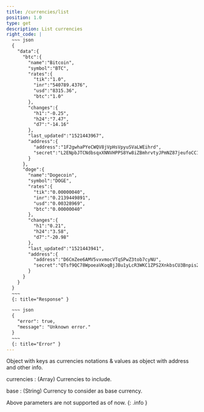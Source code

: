 ```yaml
---
title: /currencies/list 
position: 1.0
type: get
description: List currencies
right_code: |
  ~~~ json
  {
    "data":{
      "btc":{
        "name":"Bitcoin",
        "symbol":"BTC",
        "rates":{
          "tik":"1.0",
          "inr":"540789.4376",
          "usd":"8315.36",
          "btc":"1.0"
        },
        "changes":{
          "h1":"-0.25",
          "h24":"7.47",
          "d7":"-14.16"
        },
        "last_updated":"1521443967",
        "address":{
          "address":"1F2gwhaPYeCWQV8jVpHsVpyuSVaLWEihrd",
          "secret":"L2ENpbJTCNdbsqxXNNVHPPS8Yw8iZBmhrvtyJPmNZ87jeufoCC1D"
        }
      },
      "doge":{
        "name":"Dogecoin",
        "symbol":"DOGE",
        "rates":{
          "tik":"0.00000040",
          "inr":"0.2139449891",
          "usd":"0.00328969",
          "btc":"0.00000040"
        },
        "changes":{
          "h1":"0.21",
          "h24":"3.58",
          "d7":"-20.98"
        },
        "last_updated":"1521443941",
        "address":{
          "address":"D6CmZee6AMV5vxvmocVTqSPwZ3tob7cyNU",
          "secret":"QTsf9QC78WpoeaVKoqBjJBu1yLcR3WKC1ZPS2XnkbsCU3Bnpis29"
        }
      }
    }
  }
  ~~~
  {: title="Response" }

  ~~~ json
  {
    "error": true,
    "message": "Unknown error."
  }
  ~~~
  {: title="Error" }
---
```


Object with keys as currencies notations & values as object with address and other info.

currencies
: (Array) Currencies to include.

base
: (String) Currency to consider as base currency.

Above parameters are not supported as of now.
{: .info }